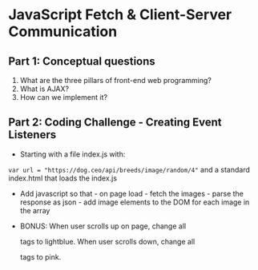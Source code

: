 # JavaScript Fetch & Client-Server Communication

## Part 1: Conceptual questions
1. What are the three pillars of front-end web programming?
2. What is AJAX?
3. How can we implement it? 

## Part 2: Coding Challenge - Creating Event Listeners

* Starting with a file index.js with:

`var url = "https://dog.ceo/api/breeds/image/random/4"`
and a standard index.html that loads the index.js

* Add javascript so that - on page load - fetch the images - parse the response as json - add image elements to the DOM for each image in the array

* BONUS: When user scrolls up on page, change all <p> tags to lightblue. When user scrolls down, change all <p> tags to pink.